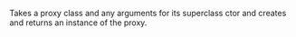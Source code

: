 Takes a proxy class and any arguments for its superclass ctor and
  creates and returns an instance of the proxy.
